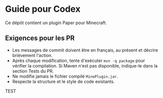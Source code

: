 # Guide pour Codex

Ce dépôt contient un plugin Paper pour Minecraft.

## Exigences pour les PR

- Les messages de commit doivent être en français, au présent et décrire brièvement l'action.
- Après chaque modification, tente d'exécuter `mvn -q package` pour vérifier la compilation. Si Maven n'est pas disponible, indique-le dans la section Tests du PR.
- Ne modifie jamais le fichier compilé `MinePlugin.jar`.
- Respecte la structure et le style de code existants.

TEST